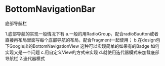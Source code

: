 # BottomNavigationBar
 底部导航栏
 
 1.底部导航的实现一般情况下有
   a.一般的用RadioGroup，配合radioBuutton或者直接再布局里面写每个底部导航的布局，配合Fragment一起使用；
   b.在design包下Google出的BottomNavigationView 这种可以实现简单的如果有的Badge 如何实现又是一个问题
   c.用自定义View的方式来实现
   d.就使用迭代器模式来加载底部导航栏
 2.迭代器模式  
   
